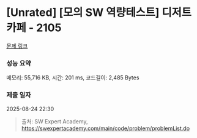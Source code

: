 # [Unrated] [모의 SW 역량테스트] 디저트 카페 - 2105 

[문제 링크](https://swexpertacademy.com/main/code/problem/problemDetail.do?contestProbId=AV5VwAr6APYDFAWu) 

### 성능 요약

메모리: 55,716 KB, 시간: 201 ms, 코드길이: 2,485 Bytes

### 제출 일자

2025-08-24 22:30



> 출처: SW Expert Academy, https://swexpertacademy.com/main/code/problem/problemList.do